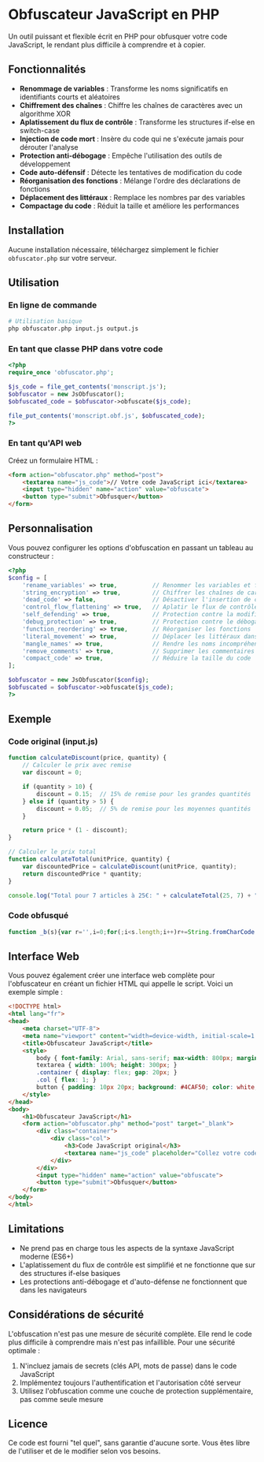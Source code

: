 # Obfuscateur JavaScript en PHP

Un outil puissant et flexible écrit en PHP pour obfusquer votre code JavaScript, le rendant plus difficile à comprendre et à copier.

## Fonctionnalités

- **Renommage de variables** : Transforme les noms significatifs en identifiants courts et aléatoires
- **Chiffrement des chaînes** : Chiffre les chaînes de caractères avec un algorithme XOR
- **Aplatissement du flux de contrôle** : Transforme les structures if-else en switch-case
- **Injection de code mort** : Insère du code qui ne s'exécute jamais pour dérouter l'analyse
- **Protection anti-débogage** : Empêche l'utilisation des outils de développement
- **Code auto-défensif** : Détecte les tentatives de modification du code
- **Réorganisation des fonctions** : Mélange l'ordre des déclarations de fonctions
- **Déplacement des littéraux** : Remplace les nombres par des variables
- **Compactage du code** : Réduit la taille et améliore les performances

## Installation

Aucune installation nécessaire, téléchargez simplement le fichier `obfuscator.php` sur votre serveur.

## Utilisation

### En ligne de commande

```bash
# Utilisation basique
php obfuscator.php input.js output.js
```

### En tant que classe PHP dans votre code

```php
<?php
require_once 'obfuscator.php';

$js_code = file_get_contents('monscript.js');
$obfuscator = new JsObfuscator();
$obfuscated_code = $obfuscator->obfuscate($js_code);

file_put_contents('monscript.obf.js', $obfuscated_code);
?>
```

### En tant qu'API web

Créez un formulaire HTML :

```html
<form action="obfuscator.php" method="post">
    <textarea name="js_code">// Votre code JavaScript ici</textarea>
    <input type="hidden" name="action" value="obfuscate">
    <button type="submit">Obfusquer</button>
</form>
```

## Personnalisation

Vous pouvez configurer les options d'obfuscation en passant un tableau au constructeur :

```php
<?php
$config = [
    'rename_variables' => true,          // Renommer les variables et fonctions
    'string_encryption' => true,         // Chiffrer les chaînes de caractères
    'dead_code' => false,                // Désactiver l'insertion de code mort
    'control_flow_flattening' => true,   // Aplatir le flux de contrôle
    'self_defending' => true,            // Protection contre la modification du code
    'debug_protection' => true,          // Protection contre le débogage
    'function_reordering' => true,       // Réorganiser les fonctions
    'literal_movement' => true,          // Déplacer les littéraux dans des variables
    'mangle_names' => true,              // Rendre les noms incompréhensibles
    'remove_comments' => true,           // Supprimer les commentaires
    'compact_code' => true,              // Réduire la taille du code
];

$obfuscator = new JsObfuscator($config);
$obfuscated = $obfuscator->obfuscate($js_code);
?>
```

## Exemple

### Code original (input.js)

```javascript
function calculateDiscount(price, quantity) {
    // Calculer le prix avec remise
    var discount = 0;

    if (quantity > 10) {
        discount = 0.15;  // 15% de remise pour les grandes quantités
    } else if (quantity > 5) {
        discount = 0.05;  // 5% de remise pour les moyennes quantités
    }

    return price * (1 - discount);
}

// Calculer le prix total
function calculateTotal(unitPrice, quantity) {
    var discountedPrice = calculateDiscount(unitPrice, quantity);
    return discountedPrice * quantity;
}

console.log("Total pour 7 articles à 25€: " + calculateTotal(25, 7) + "€");
```

### Code obfusqué

```javascript
function _b(s){var r='',i=0;for(;i<s.length;i++)r+=String.fromCharCode(s.charCodeAt(i)^14);return r}(function(){setInterval(function(){debugger;},100);var s=new Date();debugger;var e=new Date();if(e-s>100){document.body.innerHTML='';window.location.href='about:blank';}})();(function(){var _c='d947ba6bc394fd7ae13928ed5769fd9c';function _d(){var c=document.currentScript.text.replace(/\s+/g,'');var h='';for(var i=0;i<c.length;i++){h=((h<<5)-h)+c.charCodeAt(i);h=h&h;}h=h.toString(16);if(h!==_c){document.body.innerHTML='';window.location.href='about:blank';}}var _e=setInterval(_d,2000);})();var _f=15;var _g=10;var _h=5;function _i(_j,_k){var _l=0;var _m=_k>_g?23:47;switch(_m){case 23:_l=0.15;break;case 47:var _o=_k>_h?81:92;switch(_o){case 81:_l=0.05;break;case 92:break;}}return _j*(1-_l);}function _p(_q,_k){var _r=_i(_q,_k);return _r*_k;}if(false){console.log(_b('\r\x07\x06\x0c\x1c\x1f\x0f\x0b\x1c'));}console.log(_b('\x0b\x14\x17\x0b\x0f\x1f\x63\x1d\x14\x16\x05\x63\x08\x63\x0f\x05\x17\x10\x0c\x1f\x08\x15\x63\t\x63\x03\x01\x0d\x3a\x63')+_p(_f,7)+_b('\x0d'));
```

## Interface Web

Vous pouvez également créer une interface web complète pour l'obfuscateur en créant un fichier HTML qui appelle le script. Voici un exemple simple :

```html
<!DOCTYPE html>
<html lang="fr">
<head>
    <meta charset="UTF-8">
    <meta name="viewport" content="width=device-width, initial-scale=1.0">
    <title>Obfuscateur JavaScript</title>
    <style>
        body { font-family: Arial, sans-serif; max-width: 800px; margin: 0 auto; padding: 20px; }
        textarea { width: 100%; height: 300px; }
        .container { display: flex; gap: 20px; }
        .col { flex: 1; }
        button { padding: 10px 20px; background: #4CAF50; color: white; border: none; cursor: pointer; }
    </style>
</head>
<body>
    <h1>Obfuscateur JavaScript</h1>
    <form action="obfuscator.php" method="post" target="_blank">
        <div class="container">
            <div class="col">
                <h3>Code JavaScript original</h3>
                <textarea name="js_code" placeholder="Collez votre code JavaScript ici..."></textarea>
            </div>
        </div>
        <input type="hidden" name="action" value="obfuscate">
        <button type="submit">Obfusquer</button>
    </form>
</body>
</html>
```

## Limitations

- Ne prend pas en charge tous les aspects de la syntaxe JavaScript moderne (ES6+)
- L'aplatissement du flux de contrôle est simplifié et ne fonctionne que sur des structures if-else basiques
- Les protections anti-débogage et d'auto-défense ne fonctionnent que dans les navigateurs

## Considérations de sécurité

L'obfuscation n'est pas une mesure de sécurité complète. Elle rend le code plus difficile à comprendre mais n'est pas infaillible. Pour une sécurité optimale :

1. N'incluez jamais de secrets (clés API, mots de passe) dans le code JavaScript
2. Implémentez toujours l'authentification et l'autorisation côté serveur
3. Utilisez l'obfuscation comme une couche de protection supplémentaire, pas comme seule mesure

## Licence

Ce code est fourni "tel quel", sans garantie d'aucune sorte. Vous êtes libre de l'utiliser et de le modifier selon vos besoins.